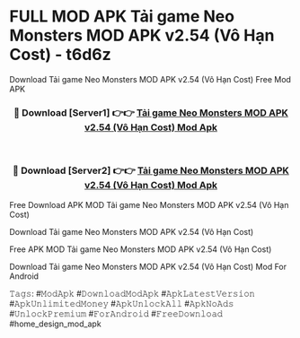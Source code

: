 # FULL MOD APK Tải game Neo Monsters MOD APK v2.54 (Vô Hạn Cost) - t6d6z
Download Tải game Neo Monsters MOD APK v2.54 (Vô Hạn Cost) Free Mod APK

<div align="center">
<h3>🔴 Download [Server1] 👉👉 <a href="https://apk-comot.site?title=Tải_game_Neo_Monsters_MOD_APK_v2.54_(Vô_Hạn_Cost)">Tải game Neo Monsters MOD APK v2.54 (Vô Hạn Cost) Mod Apk</a></h3><br>

<h3>🔴 Download [Server2] 👉👉 <a href="https://apk-comot.site?title=Tải_game_Neo_Monsters_MOD_APK_v2.54_(Vô_Hạn_Cost)">Tải game Neo Monsters MOD APK v2.54 (Vô Hạn Cost) Mod Apk</a></h3>
</div>


Free Download APK MOD Tải game Neo Monsters MOD APK v2.54 (Vô Hạn Cost)

Download Tải game Neo Monsters MOD APK v2.54 (Vô Hạn Cost) 

Free APK MOD Tải game Neo Monsters MOD APK v2.54 (Vô Hạn Cost) 

Download Tải game Neo Monsters MOD APK v2.54 (Vô Hạn Cost) Mod For Android

𝚃𝚊𝚐𝚜: #𝙼𝚘𝚍𝙰𝚙𝚔 #𝙳𝚘𝚠𝚗𝚕𝚘𝚊𝚍𝙼𝚘𝚍𝙰𝚙𝚔 #𝙰𝚙𝚔𝙻𝚊𝚝𝚎𝚜𝚝𝚅𝚎𝚛𝚜𝚒𝚘𝚗 #𝙰𝚙𝚔𝚄𝚗𝚕𝚒𝚖𝚒𝚝𝚎𝚍𝙼𝚘𝚗𝚎𝚢 #𝙰𝚙𝚔𝚄𝚗𝚕𝚘𝚌𝚔𝙰𝚕𝚕 #𝙰𝚙𝚔𝙽𝚘𝙰𝚍𝚜 #𝚄𝚗𝚕𝚘𝚌𝚔𝙿𝚛𝚎𝚖𝚒𝚞𝚖 #𝙵𝚘𝚛𝙰𝚗𝚍𝚛𝚘𝚒𝚍 #𝙵𝚛𝚎𝚎𝙳𝚘𝚠𝚗𝚕𝚘𝚊𝚍 #home_design_mod_apk
